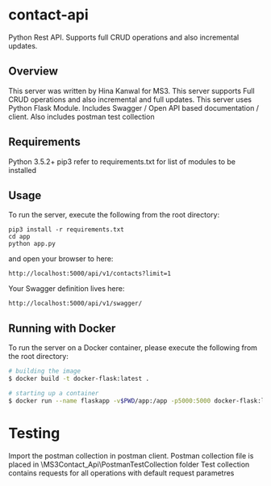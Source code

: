 # contact-api
Python Rest API. Supports full CRUD operations and also incremental updates. 


## Overview
This server was written by Hina Kanwal for MS3. This server supports Full CRUD operations and also incremental and full updates. 
This server uses Python Flask Module. Includes Swagger / Open API  based documentation / client. Also includes postman test collection
## Requirements
Python 3.5.2+
pip3
refer to requirements.txt for list of modules to be installed
## Usage
To run the server, execute the following from the root directory:
```
pip3 install -r requirements.txt
cd app
python app.py
```

and open your browser to here:

```
http://localhost:5000/api/v1/contacts?limit=1
```

Your Swagger definition lives here:

```
http://localhost:5000/api/v1/swagger/
```

## Running with Docker


To run the server on a Docker container, please execute the following from the root directory:

```bash
# building the image
$ docker build -t docker-flask:latest .

# starting up a container
$ docker run --name flaskapp -v$PWD/app:/app -p5000:5000 docker-flask:latest
```
# Testing
Import the postman collection in postman client.
Postman collection file is placed in \MS3Contact_Api\PostmanTestCollection folder
Test collection contains requests for all operations with default request parametres
